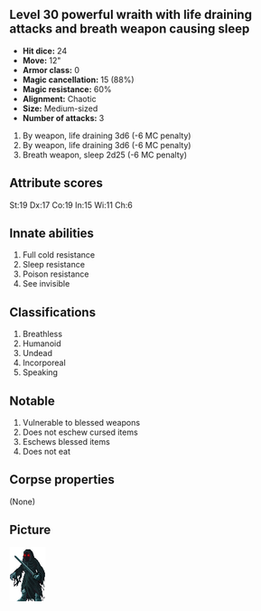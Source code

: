 ## Level 30 powerful wraith with life draining attacks and breath weapon causing sleep
- **Hit dice:** 24
- **Move:** 12"
- **Armor class:** 0
- **Magic cancellation:** 15 (88%)
- **Magic resistance:** 60%
- **Alignment:** Chaotic
- **Size:** Medium-sized
- **Number of attacks:** 3
1. By weapon, life draining 3d6 (-6 MC penalty)
2. By weapon, life draining 3d6 (-6 MC penalty)
3. Breath weapon, sleep 2d25 (-6 MC penalty)
## Attribute scores
St:19 Dx:17 Co:19 In:15 Wi:11 Ch:6
## Innate abilities
1. Full cold resistance
2. Sleep resistance
3. Poison resistance
4. See invisible
## Classifications
1. Breathless
2. Humanoid
3. Undead
4. Incorporeal
5. Speaking
## Notable
1. Vulnerable to blessed weapons
2. Does not eschew cursed items
3. Eschews blessed items
4. Does not eat
## Corpse properties
(None)
## Picture
![Wraithlord](https://github.com/hyvanmielenpelit/GnollHackTileSet/blob/main/Monsters/wraithlord/wraithlord.png)
